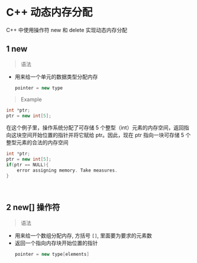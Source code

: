 
&emsp;
# C++ 动态内存分配
C++ 中使用操作符 new 和 delete 实现动态内存分配


## 1 new
>语法
- 用来给一个单元的数据类型分配内存
    ```c++
    pointer = new type
    ```


>Example
```c++
int *ptr;
ptr = new int[5];
```

在这个例子里，操作系统分配了可存储 5 个整型（int）元素的内存空间，返回指向这块空间开始位置的指针并将它赋给 ptr。因此，现在 ptr 指向一块可存储 5 个整型元素的合法的内存空间


```c++
int *ptr;
ptr = new int[5];
if(ptr == NULL){
    error assigning memory. Take measures.
}
```

&emsp;
## 2 new[] 操作符
>语法
- 用来给一个数组分配内存, 方括号 `[]`, 里面要为要求的元素数
- 返回一个指向内存块开始位置的指针
    ```c++
    pointer = new type[elements]
    ```